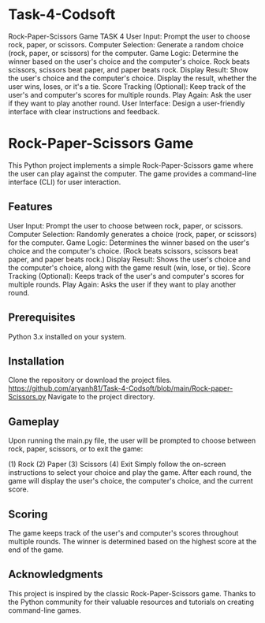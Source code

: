 # Task-4-Codsoft
Rock-Paper-Scissors Game
TASK 4
User Input: Prompt the user to choose rock, paper, or scissors.
Computer Selection: Generate a random choice (rock, paper, or scissors) for
the computer.
Game Logic: Determine the winner based on the user's choice and the
computer's choice.
Rock beats scissors, scissors beat paper, and paper beats rock.
Display Result: Show the user's choice and the computer's choice.
Display the result, whether the user wins, loses, or it's a tie.
Score Tracking (Optional): Keep track of the user's and computer's scores for
multiple rounds.
Play Again: Ask the user if they want to play another round.
User Interface: Design a user-friendly interface with clear instructions and
feedback.

# Rock-Paper-Scissors Game
This Python project implements a simple Rock-Paper-Scissors game where the user can play against the computer. The game provides a command-line interface (CLI) for user interaction.

## Features
User Input: Prompt the user to choose between rock, paper, or scissors.
Computer Selection: Randomly generates a choice (rock, paper, or scissors) for the computer.
Game Logic: Determines the winner based on the user's choice and the computer's choice. (Rock beats scissors, scissors beat paper, and paper beats rock.)
Display Result: Shows the user's choice and the computer's choice, along with the game result (win, lose, or tie).
Score Tracking (Optional): Keeps track of the user's and computer's scores for multiple rounds.
Play Again: Asks the user if they want to play another round.

## Prerequisites
Python 3.x installed on your system.

## Installation
Clone the repository or download the project files.
https://github.com/aryanh81/Task-4-Codsoft/blob/main/Rock-paper-Scissors.py
Navigate to the project directory.

## Gameplay
Upon running the main.py file, the user will be prompted to choose between rock, paper, scissors, or to exit the game:

(1) Rock
(2) Paper
(3) Scissors
(4) Exit
Simply follow the on-screen instructions to select your choice and play the game. After each round, the game will display the user's choice, the computer's choice, and the current score.

## Scoring
The game keeps track of the user's and computer's scores throughout multiple rounds. The winner is determined based on the highest score at the end of the game.

## Acknowledgments
This project is inspired by the classic Rock-Paper-Scissors game.
Thanks to the Python community for their valuable resources and tutorials on creating command-line games.
